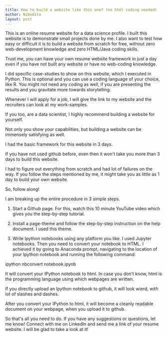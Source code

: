 ```yaml
---
title: How to build a website like this one? (no html coding needed)
author: Nibedita
layout: post
---
```

This is an online resume website for a data science profile. I built this website is to demonstrate small projects done by me. I also want to test how easy or difficult it is to build a website from scratch for free, without zero web-development knowledge and zero HTML/Java coding skills.

Trust me, you can have your own resume website framework in just a day even if you have not built any website or have no web-coding knowledge.

I did specific case-studies to show on this website, which I executed in Python. This is optional and you can use a coding language of your choice, like R. You might not need any coding as well, if you are presenting the results and you gravitate more towards storytelling.

Whenever I will apply for a job, I will give the link to my website and the recruiters can look at my work-samples.

If you too, are a data scientist, I highly recommend building a website for yourself.

Not only you show your capabilities, but building a website can be immensely satisfying as well.

I had the basic framework for this website in 3 days.

If you have not used github before, even then it won't take you more than 3 days to build this website.

I had to figure out everything from scratch and had lot of failures on the way. If you follow the steps mentioned by me, it might take you as little as 1 day to build your own website.

So, follow along!

I am breaking up the entire procedure in 3 simple steps.

1) Start a Github page. For this, watch this 10 minute YouTube video which gives you the step-by-step tutorial.

2) Install a page-theme and follow the step-by-step instruction on the help document. I used this theme.

3) Write Ipython notebooks using any platform you like. I used Jupyter notebooks. Then you need to convert your notebook to HTML. I achieved it by going to Anaconda prompt, navigating to the location of your Ipython notebook and running the following command:

ipython nbconvert notebook.ipynb

It will convert your IPython notebook to html. In case you don't know, html is the programming language using which webpages are written.

If you directly upload an Ipython notebook to github, it will look wierd, with lot of slashes and dashes.

After you convert your IPython to html, it will become a cleanly readable document on your webpage, when you upload it to github.

So that's all you need to do. If you have any suggestions or questions, let me know! Connect with me on LinkedIn and send me a link of your resume website. I will be glad to take a look at it!
